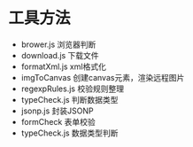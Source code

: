 # 工具方法
- brower.js 浏览器判断
- download.js 下载文件
- formatXml.js xml格式化
- imgToCanvas 创建canvas元素，渲染远程图片
- regexpRules.js 校验规则整理
- typeCheck.js 判断数据类型
- jsonp.js 封装JSONP
- formCheck 表单校验
- typeCheck.js 数据类型判断
